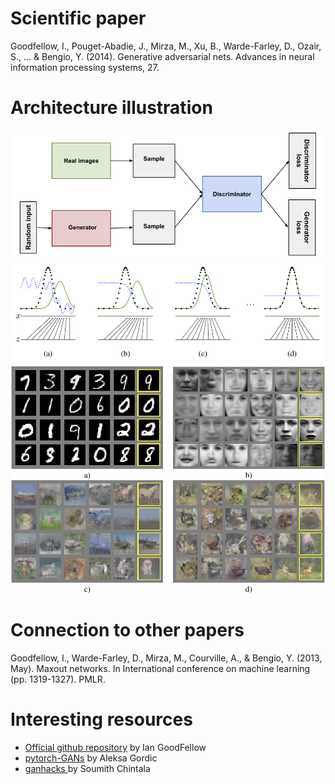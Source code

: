 # Scientific paper

Goodfellow, I., Pouget-Abadie, J., Mirza, M., Xu, B., Warde-Farley, D., Ozair, S., ... & Bengio, Y.
(2014). Generative adversarial nets. Advances in neural information processing systems, 27.

# Architecture illustration

![GAN architecture](./static/gan_schema.png)
![Evolution during training](./static/gan_training_evolution.png)
![Image generation with GAN](./static/gan_result.png)

# Connection to other papers

Goodfellow, I., Warde-Farley, D., Mirza, M., Courville, A., & Bengio, Y. (2013, May).
Maxout networks. In International conference on machine learning (pp. 1319-1327). PMLR.

# Interesting resources

- [Official github repository](https://github.com/goodfeli/adversarial) by Ian GoodFellow
- [pytorch-GANs](https://github.com/gordicaleksa/pytorch-GANs/tree/master) by Aleksa Gordic
- [ganhacks ](https://github.com/soumith/ganhacks) by Soumith Chintala

